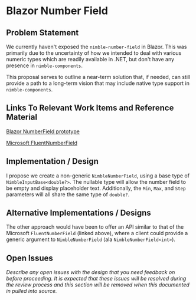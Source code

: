 # Blazor Number Field

## Problem Statement

We currently haven't exposed the `nimble-number-field` in Blazor. This was primarily due to the uncertainty of how we intended to deal with various numeric types which are readily available in .NET, but don't have any presence in `nimble-components`.

This proposal serves to outline a near-term solution that, if needed, can still provide a path to a long-term vision that may include native type support in `nimble-components`.

## Links To Relevant Work Items and Reference Material

[Blazor NumberField prototype](https://github.com/ni/nimble/tree/blazor-number-field)

[Microsoft FluentNumberField](https://github.com/microsoft/fast-blazor/blob/main/src/Microsoft.Fast.Components.FluentUI/Components/FluentNumberField.razor.cs)

## Implementation / Design

I propose we create a non-generic `NimbleNumberField`, using a base type of `NimbleInputBase<double?>`. The nullable type will allow the number field to be empty and display placeholder text. Additionally, the `Min`, `Max`, and `Step` parameters will all share the same type of `double?`.

## Alternative Implementations / Designs

The other approach would have been to offer an API similar to that of the Microsoft `FluentNumberField` (linked above), where a client could provide a generic argument to `NimbleNumberField` (ala `NimbleNumberField<int>`).

## Open Issues

*Describe any open issues with the design that you need feedback on before proceeding.*
*It is expected that these issues will be resolved during the review process and this section will be removed when this documented in pulled into source.*
